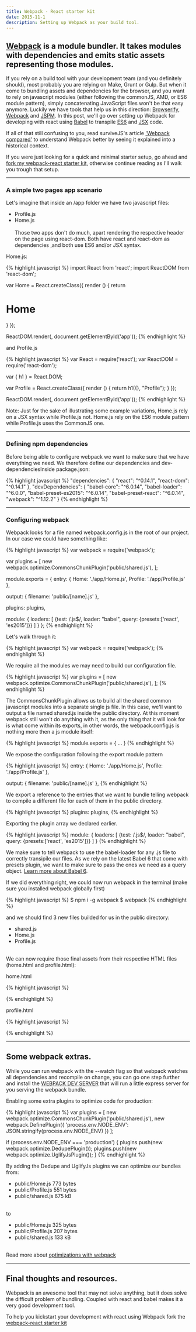 ```yaml
---
title: Webpack - React starter kit
date: 2015-11-1
description: Setting up Webpack as your build tool.
---
```


## [Webpack](https://webpack.github.io/) is a module bundler. It takes modules with dependencies and emits static assets representing those modules.

If you rely on a build tool with your development team (and you definitely should), most probably you are relying on Make, Grunt or Gulp. But when it come to bundling assets and dependencies for the browser, and you want to rely on javascript modules (either following the commonJS, AMD, or ES6 module pattern), simply concatenating JavaScript files won't be that easy anymore. Luckily we have tools that help us in this direction: [Browserify](http://browserify.org/), [Webpack](https://webpack.github.io/) and [JSPM](http://jspm.io/). In this post, we'll go over setting up Webpack for developing with react using [Babel](http://babeljs.io/) to transpile [ES6](http://www.ecma-international.org/ecma-262/6.0/) and [JSX](https://facebook.github.io/jsx/) code.

If all of that still confusing to you, read surviveJS's article ['Webpack compared']( http://survivejs.com/webpack_react/webpack_compared/) to understand Webpack better by seeing it explained into a historical context.

If you were just looking for a quick and minimal starter setup, go ahead and [fork my webpack-react starter kit](https://github.com/nickbalestra/webpack-react-starter-kit), otherwise continue reading as I'll walk you trough that setup.


***

### A simple two pages app scenario

Let's imagine that inside an /app folder we have two javascript files:

- Profile.js
- Home.js
<br><br>
Those two apps don't do much, apart rendering the respective header on the page using react-dom.
Both have react and react-dom as dependencies ,and both use ES6 and/or JSX syntax.

Home.js:

{% highlight javascript %}
import React from 'react';
import ReactDOM from 'react-dom';

var Home = React.createClass({
  render () {
    return <h1>Home</h1>
  }
});

ReactDOM.render(<Home/>, document.getElementById('app'));
{% endhighlight %}

and Profile.js

{% highlight javascript %}
var React = require('react');
var ReactDOM = require('react-dom');

var { h1 } = React.DOM;

var Profile = React.createClass({
  render () {
    return h1({}, "Profile");
  }
});

ReactDOM.render(<Profile/>, document.getElementById('app'));
{% endhighlight %}

Note: Just for the sake of illustrating some example variations, Home.js rely on a JSX syntax while Profile.js not. Home.js rely on the ES6 module pattern while Profile.js uses the CommonJS one.

***

### Defining npm dependencies

Before being able to configure webpack we want to make sure that we have everything we need.
We therefore define our dependencies and dev-dependenciesInside package.json:

{% highlight javascript %}
"dependencies": {
  "react": "^0.14.1",
  "react-dom": "^0.14.1"
},
"devDependencies": {
  "babel-core": "^6.0.14",
  "babel-loader": "^6.0.0",
  "babel-preset-es2015": "^6.0.14",
  "babel-preset-react": "^6.0.14",
  "webpack": "^1.12.2"
}
{% endhighlight %}

***

### Configuring webpack

Webpack looks for a file named webpack.config.js in the root of our project. In our case we could have something like:

{% highlight javascript %}
var webpack = require('webpack');

var plugins = [
  new webpack.optimize.CommonsChunkPlugin('public/shared.js'),
];

module.exports = {
  entry: {
    Home: './app/Home.js',
    Profile: './app/Profile.js'
  },

  output: {
    filename: 'public/[name].js'
  },

  plugins: plugins,

  module: {
    loaders: [
      {test: /\.js$/, loader: "babel", query: {presets:['react', 'es2015']}}
    ]
  }
};
{% endhighlight %}

Let's walk through it:

{% highlight javascript %}
var webpack = require('webpack');
{% endhighlight %}

We require all the modules we may need to build our configuration file.

{% highlight javascript %}
var plugins = [
  new webpack.optimize.CommonsChunkPlugin('public/shared.js'),
];
{% endhighlight %}

The CommonsChunkPlugin allows us to build all the shared common javascript modules into a separate single js file. In this case, we'll want to output a file named shared.js inside the public directory. At this moment webpack still won't do anything with it, as the only thing that it will look for is what come within its exports, in other words, the webpack.config.js is nothing more then a js module itself:

{% highlight javascript %}
module.exports = {
  ...
}
{% endhighlight %}

We expose the configuration following the export module pattern

{% highlight javascript %}
entry: {
  Home: './app/Home.js',
  Profile: './app/Profile.js'
},

output: {
  filename: 'public/[name].js'
},
{% endhighlight %}

We export a reference to the entries that we want to bundle telling webpack to compile a different file for each of them in the public directory.

{% highlight javascript %}
plugins: plugins,
{% endhighlight %}

Exporting the plugin array we declared earlier.

{% highlight javascript %}
module: {
  loaders: [
    {test: /\.js$/, loader: "babel", query: {presets:['react', 'es2015']}}
  ]
}
{% endhighlight %}

We make sure to tell webpack to use the babel-loader for any .js file to correctly transipile our files. As we rely on the latest Babel 6 that come with presets plugin, we want to make sure to pass the ones we need as a query object. [Learn more about Babel 6](http://babeljs.io/blog/2015/10/29/6.0.0/).

If we did everything right, we could now run webpack in the terminal (make sure you installed webpack globally first)

{% highlight javascript %}
$ npm i -g webpack
$ webpack
{% endhighlight %}

and we should find 3 new files builded for us in the public directory:

- shared.js
- Home.js
- Profile.js
<br><br>

We can now require those final assets from their respective HTML files (home.html and profile.html):

home.html

{% highlight javascript %}
<!doctype html>
<html>
<meta charset="utf-8">
<title>Home</title>
<div id="app"></div>
<script src="./shared.js"></script>
<script src="./Home.js"></script>
{% endhighlight %}

profile.html

{% highlight javascript %}
<!doctype html>
<html>
<meta charset="utf-8">
<title>Profile</title>
<div id="app"></div>
<script src="./shared.js"></script>
<script src="./Profile.js"></script>
{% endhighlight %}

***

## Some webpack extras.

While you can run webpack with the --watch flag so that webpack watches all dependencies and recompile on change, you can go one step further and install the [WEBPACK DEV SERVER](https://webpack.github.io/docs/webpack-dev-server.html) that will run a little express server for you serving the webpack bundle.

Enabling some extra plugins to optimize code for production:

{% highlight javascript %}
var plugins = [
  new webpack.optimize.CommonsChunkPlugin('public/shared.js'),
  new webpack.DefinePlugin({
    'process.env.NODE_ENV': JSON.stringify(process.env.NODE_ENV)
  })
];

if (process.env.NODE_ENV === 'production') {
  plugins.push(new webpack.optimize.DedupePlugin());
  plugins.push(new webpack.optimize.UglifyJsPlugin());
}
{% endhighlight %}

By adding the Dedupe and UglifyJs plugins we can optimize our bundles from:

- public/Home.js  773 bytes
- public/Profile.js  551 bytes
- public/shared.js     675 kB


<br>to

- public/Home.js  325 bytes
- public/Profile.js  207 bytes
- public/shared.js     133 kB

<br>Read more about [optimizations with webpack](https://github.com/webpack/docs/wiki/optimization)
***

## Final thoughts and resources.

Webpack is an awesome tool that may not solve anything, but it does solve the difficult problem of bundling.
Coupled with react and babel makes it a very good development tool.

To help you kickstart your development with react using Webpack fork the [webpack-react starter kit](https://github.com/nickbalestra/webpack-react-starter-kit)
